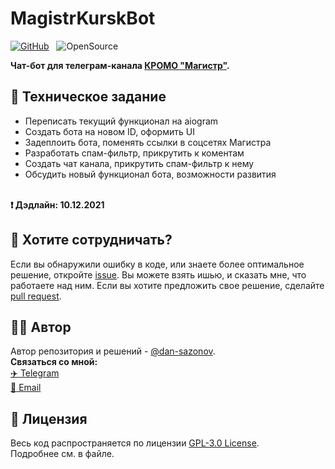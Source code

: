 # MagistrKurskBot
[![GitHub](https://img.shields.io/github/license/dan-sazonov/MagistrKurskBot)](
https://github.com/dan-sazonov/MagistrKurskBot/blob/main/LICENSE)&nbsp;&nbsp;
![OpenSource](https://img.shields.io/badge/Open%20Source-%E2%99%A5-red)<br>

**Чат-бот для телеграм-канала [КРОМО "Магистр"](https://t.me/magistrKursk).**

## 📝 Техническое задание
- Переписать текущий функционал на aiogram
- Создать бота на новом ID, оформить UI
- Задеплоить бота, поменять ссылки в соцсетях Магистра
- Разработать спам-фильтр, прикрутить к коментам
- Создать чат канала, прикрутить спам-фильтр к нему
- Обсудить новый функционал бота, возможности развития
<br>  
<b>❗ Дэдлайн: 10.12.2021</b>

## 🤝 Хотите сотрудничать?
Если вы обнаружили ошибку в коде, или знаете более оптимальное решение, откройте
[issue](https://github.com/dan-sazonov/MagistrKurskBot/issues). Вы можете взять ишью, и сказать мне, что работаете над ним. Если вы хотите предложить свое решение,
сделайте [pull request](https://github.com/dan-sazonov/MagistrKurskBot/pulls). 

## 👨‍💻 Автор
Автор репозитория и решений - [@dan-sazonov](https://github.com/dan-sazonov). <br>
**Связаться со мной:**<br>
[:airplane: Telegram](https://t.me/dan_sazonov) <br>
[:e-mail: Email](mailto:p-294803@yandex.ru) <br>

## 📜 Лицензия
Весь код распространяется по лицензии [GPL-3.0 License](https://github.com/dan-sazonov/MagistrKurskBot/blob/main/LICENSE).<br>
Подробнее см. в файле.
